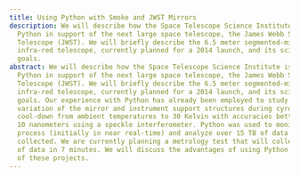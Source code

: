 ```yaml
---
title: Using Python with Smoke and JWST Mirrors
description: We will describe how the Space Telescope Science Institute is using
  Python in support of the next large space telescope, the James Webb Space
  Telescope (JWST). We will briefly describe the 6.5 meter segmented-mirror
  infra-red telescope, currently planned for a 2014 launch, and its science
  goals.
abstract: We will describe how the Space Telescope Science Institute is using
  Python in support of the next large space telescope, the James Webb Space
  Telescope (JWST). We will briefly describe the 6.5 meter segmented-mirror
  infra-red telescope, currently planned for a 2014 launch, and its science
  goals. Our experience with Python has already been employed to study the
  variation of the mirror and instrument support structures during cyrogenic
  cool-down from ambient temperatures to 30 Kelvin with accuracies better than
  10 nanometers using a speckle interferometer. Python was used to monitor,
  process (initially in near real-time) and analyze over 15 TB of data
  collected. We are currently planning a metrology test that will collect 10 TB
  of data in 7 minutes. We will discuss the advantages of using Python for each
  of these projects.
---
```


